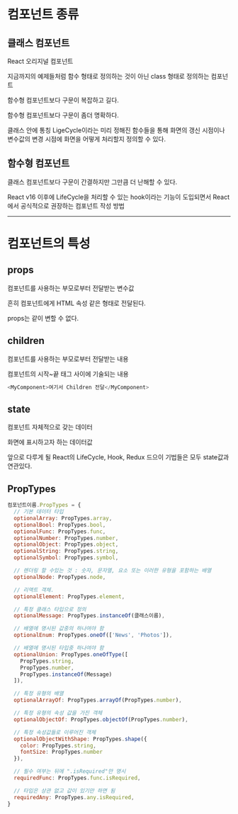 # 컴포넌트 종류

## 클래스 컴포넌트

React 오리지널 컴포넌트

지금까지의 예제들처럼 함수 형태로 정의하는 것이 아닌 class 형태로 정의하는 컴포넌트

함수형 컴포넌트보다 구문이 복잡하고 길다.

함수형 컴포넌트보다 구문이 좀더 명확하다.

클래스 안에 통칭 LigeCycle이라는 미리 정해진 함수들을 통해 화면의 갱신 시점이나 변수값의 변경 시점에 화면을 어떻게 처리할지 정의할 수 있다.


## 함수형 컴포넌트

클래스 컴포넌트보다 구문이 간결하지만 그만큼 더 난해할 수 있다.

React v16 이후에 LifeCycle을 처리할 수 있는 hook이라는 기능이 도입되면서 React에서 공식적으로 권장하는 컴포넌트 작성 방법


----------------------------


# 컴포넌트의 특성

## props

컴포넌트를 사용하는 부모로부터 전달받는 변수값

흔히 컴포넌트에게 HTML 속성 같은 형태로 전달된다.

props는 같이 변할 수 없다.


## children

컴포넌트를 사용하는 부모로부터 전달받는 내용

컴포넌트의 시작~끝 태그 사이에 기술되는 내용

```js
<MyComponent>여기서 Children 전달</MyComponent>
```

## state

컴포넌트 자체적으로 갖는 데이터

화면에 표시하고자 하는 데이터값

앞으로 다루게 될 React의 LifeCycle, Hook, Redux 드으이 기법들은 모두 state값과 연관있다.


## PropTypes

```js
컴포넌트이름.PropTypes = {
  // 기본 데이터 타입
  optionalArray: PropTypes.array,
  optionalBool: PropTypes.bool,
  optionalFunc: PropTypes.func,
  optionalNumber: PropTypes.number,
  optionalObject: PropTypes.object,
  optionalString: PropTypes.string,
  optionalSymbol: PropTypes.symbol,

  // 렌더링 할 수있는 것 : 숫자, 문자열, 요소 또는 이러한 유형을 포함하는 배열 
  optionalNode: PropTypes.node,

  // 리액트 객체.
  optionalElement: PropTypes.element,

  // 특정 클래스 타입으로 정의
  optionalMessage: PropTypes.instanceOf(클래스이름),

  // 배열에 명시된 값중의 하나여야 함
  optionalEnum: PropTypes.oneOf(['News', 'Photos']),

  // 배열에 명시된 타입중 하나여야 함
  optionalUnion: PropTypes.oneOfType([
    PropTypes.string,
    PropTypes.number,
    PropTypes.instanceOf(Message)
  ]),

  // 특정 유형의 배열
  optionalArrayOf: PropTypes.arrayOf(PropTypes.number),

  // 특정 유형의 속성 값을 가진 객체
  optionalObjectOf: PropTypes.objectOf(PropTypes.number),

  // 특정 속성값들로 이루어진 객체
  optionalObjectWithShape: PropTypes.shape({
    color: PropTypes.string,
    fontSize: PropTypes.number
  }),

  // 필수 여부는 뒤에 ".isRequired"만 명시
  requiredFunc: PropTypes.func.isRequired,

  // 타입은 상관 없고 값이 있기만 하면 됨
  requiredAny: PropTypes.any.isRequired,
}
```